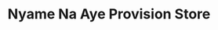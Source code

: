 ---
title: "Nyame Na Aye Provision Store"
url: /accra/nyame-na-aye-provision-store/
shop: Lebensmittel
---